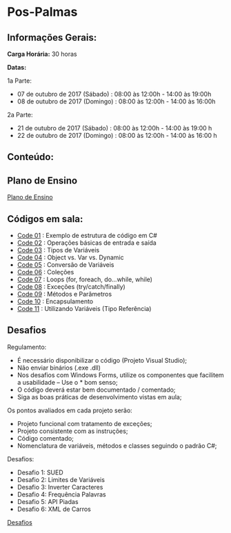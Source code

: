 # Pos-Palmas

## Informações Gerais:

**Carga Horária:** 30 horas

**Datas:** 

1a Parte:

* 07 de outubro de 2017 (Sábado)  : 08:00 às 12:00h - 14:00 às 19:00h
* 08 de outubro de 2017 (Domingo) : 08:00 às 12:00h - 14:00 às 16:00h


2a Parte:

* 21 de outubro de 2017 (Sábado)  : 08:00 às 12:00h - 14:00 às 19:00 h
* 22 de outubro de 2017 (Domingo) : 08:00 às 12:00h - 14:00 às 16:00 h

## Conteúdo: 

[Slides Aula - Parte 1 (Sábado)]:(https://github.com/rafaelpadilla/Pos-Palmas/blob/master/Slides_Aula_Parte_1_1.pdf)

[Slides Aula - Parte 1 (Domingo)]:(https://github.com/rafaelpadilla/Pos-Palmas/blob/master/Slides_Aula_Parte_1_2.pdf)

[Slides Aula - Parte 2 (Sábado)]:(https://github.com/rafaelpadilla/Pos-Palmas/blob/master/Slides_Aula_Parte_2_1.pdf)
[Slides Aula - Parte 2 (Domingo)]:(https://github.com/rafaelpadilla/Pos-Palmas/blob/master/Slides_Aula_Parte_2_2.pdf)


## Plano de Ensino

[Plano de Ensino](https://github.com/rafaelpadilla/Pos-Palmas/blob/master/Docs/PLANO%20DE%20ENSINO%20-%20C%23.pdf)

## Códigos em sala:

* [Code 01](https://github.com/rafaelpadilla/Pos-Palmas/tree/master/Codes/Code%2001)  : Exemplo de estrutura de código em C#
* [Code 02](https://github.com/rafaelpadilla/Pos-Palmas/tree/master/Codes/Code%2002)  : Operações básicas de entrada e saída
* [Code 03](https://github.com/rafaelpadilla/Pos-Palmas/tree/master/Codes/Code%2003)  : Tipos de Variáveis
* [Code 04](https://github.com/rafaelpadilla/Pos-Palmas/tree/master/Codes/Code%2004)  : Object vs. Var vs. Dynamic
* [Code 05](https://github.com/rafaelpadilla/Pos-Palmas/tree/master/Codes/Code%2005)  : Conversão de Variáveis
* [Code 06](https://github.com/rafaelpadilla/Pos-Palmas/tree/master/Codes/Code%2006)  : Coleções
* [Code 07](https://github.com/rafaelpadilla/Pos-Palmas/tree/master/Codes/Code%2007)  : Loops (for, foreach, do...while, while)
* [Code 08](https://github.com/rafaelpadilla/Pos-Palmas/tree/master/Codes/Code%2008)  : Exceções (try/catch/finally)
* [Code 09](https://github.com/rafaelpadilla/Pos-Palmas/tree/master/Codes/Code%2009)  : Métodos e Parâmetros
* [Code 10](https://github.com/rafaelpadilla/Pos-Palmas/tree/master/Codes/Code%20010)  : Encapsulamento
* [Code 11](https://github.com/rafaelpadilla/Pos-Palmas/tree/master/Codes/Code%20011)  : Utilizando Variáveis (Tipo Referência)

## Desafios

Regulamento:

* É necessário disponibilizar o código (Projeto Visual Studio);
* Não enviar binários (.exe .dll)
* Nos desafios com Windows Forms, utilize os componentes que facilitem a usabilidade – Use o * bom senso;
* O código deverá estar bem documentado / comentado;
* Siga as boas práticas de desenvolvimento vistas em aula;

Os pontos avaliados em cada projeto serão:
* Projeto funcional com tratamento de exceções;
* Projeto consistente com as instruções;
* Código comentado;
* Nomenclatura de variáveis, métodos e classes seguindo o padrão C#;

Desafios:
* Desafio 1: SUED
* Desafio 2: Limites de Variáveis
* Desafio 3: Inverter Caracteres
* Desafio 4: Frequência Palavras
* Desafio 5: API Piadas
* Desafio 6: XML de Carros

[Desafios](https://github.com/rafaelpadilla/Pos-Palmas/blob/master/Docs/Desafios.pdf)
